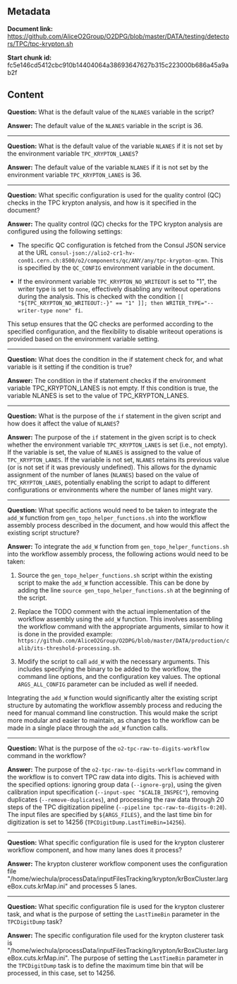 ## Metadata

**Document link:** https://github.com/AliceO2Group/O2DPG/blob/master/DATA/testing/detectors/TPC/tpc-krypton.sh

**Start chunk id:** fc5e146cd5412cbc910b14404064a38693647627b315c223000b686a45a9ab2f

## Content

**Question:** What is the default value of the `NLANES` variable in the script?

**Answer:** The default value of the `NLANES` variable in the script is 36.

---

**Question:** What is the default value of the variable `NLANES` if it is not set by the environment variable `TPC_KRYPTON_LANES`?

**Answer:** The default value of the variable `NLANES` if it is not set by the environment variable `TPC_KRYPTON_LANES` is 36.

---

**Question:** What specific configuration is used for the quality control (QC) checks in the TPC krypton analysis, and how is it specified in the document?

**Answer:** The quality control (QC) checks for the TPC krypton analysis are configured using the following settings:

- The specific QC configuration is fetched from the Consul JSON service at the URL `consul-json://alio2-cr1-hv-con01.cern.ch:8500/o2/components/qc/ANY/any/tpc-krypton-qcmn`. This is specified by the `QC_CONFIG` environment variable in the document.

- If the environment variable `TPC_KRYPTON_NO_WRITEOUT` is set to "1", the writer type is set to `none`, effectively disabling any writeout operations during the analysis. This is checked with the condition `[[ "${TPC_KRYPTON_NO_WRITEOUT:-}" == "1" ]]; then WRITER_TYPE="--writer-type none" fi`.

This setup ensures that the QC checks are performed according to the specified configuration, and the flexibility to disable writeout operations is provided based on the environment variable setting.

---

**Question:** What does the condition in the if statement check for, and what variable is it setting if the condition is true?

**Answer:** The condition in the if statement checks if the environment variable TPC_KRYPTON_LANES is not empty. If this condition is true, the variable NLANES is set to the value of TPC_KRYPTON_LANES.

---

**Question:** What is the purpose of the `if` statement in the given script and how does it affect the value of `NLANES`?

**Answer:** The purpose of the `if` statement in the given script is to check whether the environment variable `TPC_KRYPTON_LANES` is set (i.e., not empty). If the variable is set, the value of `NLANES` is assigned to the value of `TPC_KRYPTON_LANES`. If the variable is not set, `NLANES` retains its previous value (or is not set if it was previously undefined). This allows for the dynamic assignment of the number of lanes (`NLANES`) based on the value of `TPC_KRYPTON_LANES`, potentially enabling the script to adapt to different configurations or environments where the number of lanes might vary.

---

**Question:** What specific actions would need to be taken to integrate the `add_W` function from `gen_topo_helper_functions.sh` into the workflow assembly process described in the document, and how would this affect the existing script structure?

**Answer:** To integrate the `add_W` function from `gen_topo_helper_functions.sh` into the workflow assembly process, the following actions would need to be taken:

1. Source the `gen_topo_helper_functions.sh` script within the existing script to make the `add_W` function accessible. This can be done by adding the line `source gen_topo_helper_functions.sh` at the beginning of the script.

2. Replace the TODO comment with the actual implementation of the workflow assembly using the `add_W` function. This involves assembling the workflow command with the appropriate arguments, similar to how it is done in the provided example: `https://github.com/AliceO2Group/O2DPG/blob/master/DATA/production/calib/its-threshold-processing.sh`.

3. Modify the script to call `add_W` with the necessary arguments. This includes specifying the binary to be added to the workflow, the command line options, and the configuration key values. The optional `ARGS_ALL_CONFIG` parameter can be included as well if needed.

Integrating the `add_W` function would significantly alter the existing script structure by automating the workflow assembly process and reducing the need for manual command line construction. This would make the script more modular and easier to maintain, as changes to the workflow can be made in a single place through the `add_W` function calls.

---

**Question:** What is the purpose of the `o2-tpc-raw-to-digits-workflow` command in the workflow?

**Answer:** The purpose of the `o2-tpc-raw-to-digits-workflow` command in the workflow is to convert TPC raw data into digits. This is achieved with the specified options: ignoring group data (`--ignore-grp`), using the given calibration input specification (`--input-spec "$CALIB_INSPEC"`), removing duplicates (`--remove-duplicates`), and processing the raw data through 20 steps of the TPC digitization pipeline (`--pipeline tpc-raw-to-digits-0:20`). The input files are specified by `${ARGS_FILES}`, and the last time bin for digitization is set to 14256 (`TPCDigitDump.LastTimeBin=14256`).

---

**Question:** What specific configuration file is used for the krypton clusterer workflow component, and how many lanes does it process?

**Answer:** The krypton clusterer workflow component uses the configuration file "/home/wiechula/processData/inputFilesTracking/krypton/krBoxCluster.largeBox.cuts.krMap.ini" and processes 5 lanes.

---

**Question:** What specific configuration file is used for the krypton clusterer task, and what is the purpose of setting the `LastTimeBin` parameter in the `TPCDigitDump` task?

**Answer:** The specific configuration file used for the krypton clusterer task is "/home/wiechula/processData/inputFilesTracking/krypton/krBoxCluster.largeBox.cuts.krMap.ini". The purpose of setting the `LastTimeBin` parameter in the `TPCDigitDump` task is to define the maximum time bin that will be processed, in this case, set to 14256.